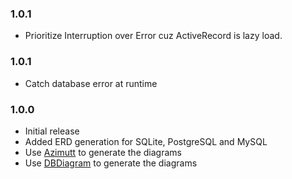 ### 1.0.1

- Prioritize Interruption over Error cuz ActiveRecord is lazy load.

### 1.0.1

- Catch database error at runtime

### 1.0.0

- Initial release
- Added ERD generation for SQLite, PostgreSQL and MySQL
- Use [Azimutt](https://azimutt.app) to generate the diagrams
- Use [DBDiagram](https://dbdiagram.io) to generate the diagrams
